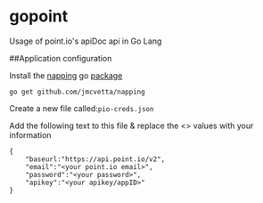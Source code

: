 gopoint
===

Usage of point.io's apiDoc api in Go Lang

##Application configuration

Install the [napping](https://github.com/jmcvetta/napping) go [package](https://godoc.org/github.com/jmcvetta/napping)

`go get github.com/jmcvetta/napping`

Create a new file called:`pio-creds.json`

Add the following text to this file & replace the <> values with your information

```
{
	"baseurl:"https://api.point.io/v2",
	"email":"<your point.io email>",
	"password":"<your password>",
	"apikey":"<your apikey/appID>"
}

```